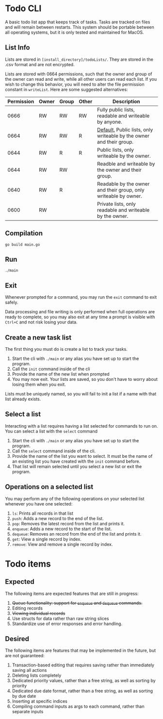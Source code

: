# Todo CLI

A basic todo list app that keeps track of tasks. Tasks are tracked on files and will remain between restarts. This system should be portable between all operating systems, but it is only tested and maintained for MacOS.

## List Info

Lists are stored in `[install_directory]/todoLists/`. They are stored in the .csv format and are not encrypted. 

Lists are stored with 0664 permissions, such that the owner and group of the owner can read and write, while all other users can read each list. If you wish to change this behavior, you will need to alter the file permission constant in `writeList`. Here are some suggested alternatives:

| Permission | Owner | Group | Other | Description |
| ---------- | ----- | ----- | ----- | ----------- |
| 0666       | RW    | RW    | RW    | Fully public lists, readable and writeable by anyone. |
| 0664       | RW    | RW    | R     | <ins>Default.</ins> Public lists, only writeable by the owner and their group. |
| 0644       | RW    | R     | R     | Public lists, only writeable by the owner. |
| 0644       | RW    | RW    |       | Readble and writeable by the owner and their group. |
| 0640       | RW    | R     |       | Readable by the owner and their group, only writeable by owner. |
| 0600       | RW    |       |       | Private lists, only readable and writeable by the owner. |

## Compilation

```go build main.go```

## Run

```./main```

## Exit

Whenever prompted for a command, you may run the `exit` command to exit safely.

Data processing and file writing is only performed when full operations are ready to complete, so you may also exit at any time a prompt is visible with `Ctrl+C` and not risk losing your data.

## Create a new task list

The first thing you must do is create a list to track your tasks.

1. Start the cli with `./main` or any alias you have set up to start the program.
2. Call the `init` command inside of the cli
3. Provide the name of the new list when prompted
4. You may now exit. Your lists are saved, so you don't have to worry about losing them when you exit.

Lists must be uniquely named, so you will fail to init a list if a name with that list already exists.

## Select a list

Interacting with a list requires having a list selected for commands to run on. You can select a list with the `select` command

1. Start the cli with `./main` or any alias you have set up to start the program.
2. Call the `select` command inside of the cli.
3. Provide the name of the list you want to select. It must be the name of an existing list you have created with the `init` command before.
4. That list will remain selected until you select a new list or exit the program.

## Operations on a selected list

You may perform any of the following operations on your selected list whenever you have one selected:

1. `ls`: Prints all records in that list
2. `push`: Adds a new record to the end of the list.
3. `pop`: Removes the latest record from the list and prints it.
4. `enqueue`: Adds a new record to the start of the list.
5. `dequeue`: Removes an record from the end of the list and prints it.
6. `get`: View a single record by index.
7. `remove`: View and remove a single record by index.

# Todo items

## Expected

The following items are expected features that are still in progress:

1. ~~Queue functionality: support for `enqueue` and `dequeue` commands.~~
2. Editing records
3. ~~Viewing individual records~~
4. Use structs for data rather than raw string slices
5. Standardize use of error responses and error handling.

## Desired

The following items are features that may be implemented in the future, but are not guaranteed:

1. Transaction-based editing that requires saving rather than immediately saving all actions
2. Deleting lists completely
3. Dedicated priority values, rather than a free string, as well as sorting by priority
4. Dedicated due date format, rather than a free string, as well as sorting by due date
5. Inserting at specific indices
6. Compiling command inputs as args to each command, rather than separate inputs











